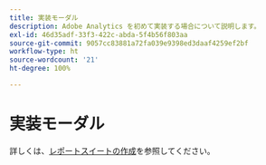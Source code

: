 ```yaml
---
title: 実装モーダル
description: Adobe Analytics を初めて実装する場合について説明します。
exl-id: 46d35adf-33f3-422c-abda-5f4b56f803aa
source-git-commit: 9057cc83881a72fa039e9398ed3daaf4259ef2bf
workflow-type: ht
source-wordcount: '21'
ht-degree: 100%

---
```


# 実装モーダル

詳しくは、[レポートスイートの作成](/help/admin/admin/c-manage-report-suites/c-new-report-suite/t-create-a-report-suite.md)を参照してください。

